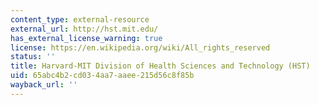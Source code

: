 ```yaml
---
content_type: external-resource
external_url: http://hst.mit.edu/
has_external_license_warning: true
license: https://en.wikipedia.org/wiki/All_rights_reserved
status: ''
title: Harvard-MIT Division of Health Sciences and Technology (HST)
uid: 65abc4b2-cd03-4aa7-aaee-215d56c8f85b
wayback_url: ''
---
```


